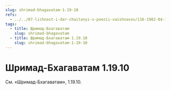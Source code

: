 ```yaml
---
slug: shrimad-bhagavatam-1-19-10
refs:
  - ../../07-lichnost-i-dar-chaitanyi-v-poezii-vaishnavov/116-1982-04-18-a2-molitva-raghupati-upadhyai-ukazyvaet-na-velichie-propovedi-mahaprabhu.md
tags:
  - title: Шримад-Бхагаватам
    slug: shrimad-bhagavatam
  - title: Шримад-Бхагаватам 1.19.10
    slug: shrimad-bhagavatam-1-19-10
---
```


# Шримад-Бхагаватам 1.19.10

См. «Шримад-Бхагаватам», 1.19.10.
